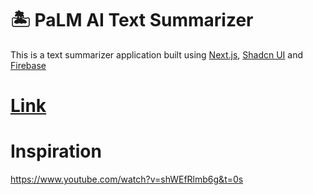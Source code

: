 # 🏝️ PaLM AI Text Summarizer
This is a text summarizer application built using [Next.js](https://nextjs.org/), [Shadcn UI](https://ui.shadcn.com/) and [Firebase](https://firebase.google.com/)

# [Link](https://palm-summarizer-b9327.web.app/)

# Inspiration
https://www.youtube.com/watch?v=shWEfRlmb6g&t=0s
